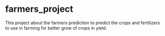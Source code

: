 # farmers_project
This project about the farmers prediction to predict the crops and fertilizers to use in farming for better grow of crops in yield.
